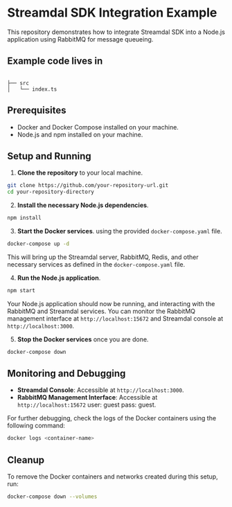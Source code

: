 # Streamdal SDK Integration Example

This repository demonstrates how to integrate Streamdal SDK into a Node.js application using RabbitMQ for message queueing.

## Example code lives in 
```

├── src
│   └── index.ts

```

## Prerequisites

- Docker and Docker Compose installed on your machine.
- Node.js and npm installed on your machine.

## Setup and Running

1. **Clone the repository** to your local machine.

```bash
git clone https://github.com/your-repository-url.git
cd your-repository-directory
```

2. **Install the necessary Node.js dependencies**.

```bash
npm install
```

3. **Start the Docker services**. using the provided `docker-compose.yaml` file.

```bash
docker-compose up -d
```

This will bring up the Streamdal server, RabbitMQ, Redis, and other necessary services as defined in the `docker-compose.yaml` file.

4. **Run the Node.js application**.

```bash
npm start
```

Your Node.js application should now be running, and interacting with the RabbitMQ and Streamdal services. You can monitor the RabbitMQ management interface at `http://localhost:15672` and Streamdal console at `http://localhost:3000`.

5. **Stop the Docker services** once you are done.

```bash
docker-compose down
```

## Monitoring and Debugging

- **Streamdal Console**: Accessible at `http://localhost:3000`.
- **RabbitMQ Management Interface**: Accessible at `http://localhost:15672` user: guest pass: guest.

For further debugging, check the logs of the Docker containers using the following command:

```bash
docker logs <container-name>
```

## Cleanup

To remove the Docker containers and networks created during this setup, run:

```bash
docker-compose down --volumes
```
